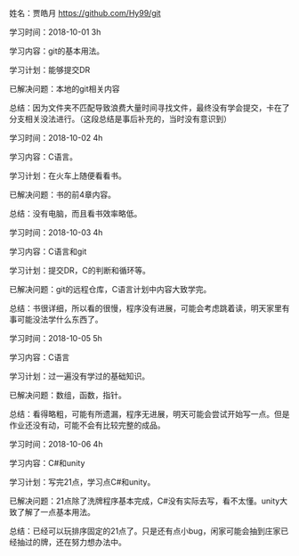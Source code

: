 姓名：贾皓月
https://github.com/Hy99/git


学习时间：2018-10-01 3h

学习内容：git的基本用法。

学习计划：能够提交DR

已解决问题：本地的git相关内容

总结：因为文件夹不匹配导致浪费大量时间寻找文件，最终没有学会提交，卡在了分支相关没法进行。（这段总结是事后补充的，当时没有意识到）


学习时间：2018-10-02 4h

学习内容：C语言。

学习计划：在火车上随便看看书。

已解决问题：书的前4章内容。

总结：没有电脑，而且看书效率略低。


学习时间：2018-10-03 4h

学习内容：C语言和git

学习计划：提交DR，C的判断和循环等。

已解决问题：git的远程仓库，C语言计划中内容大致学完。

总结：书很详细，所以看的很慢，程序没有进展，可能会考虑跳着读，明天家里有事可能没法学什么东西了。


学习时间：2018-10-05 5h

学习内容：C语言

学习计划：过一遍没有学过的基础知识。

已解决问题：数组，函数，指针。

总结：看得略粗，可能有所遗漏，程序无进展，明天可能会尝试开始写一点。但是作业还没有动，可能不会有比较完整的成品。


学习时间：2018-10-06 4h

学习内容：C#和unity

学习计划：写完21点，学习点C#和unity。

已解决问题：21点除了洗牌程序基本完成，C#没有实际去写，看不太懂。unity大致了解了一点基本用法。

总结：已经可以玩排序固定的21点了。只是还有点小bug，闲家可能会抽到庄家已经抽过的牌，还在努力想办法中。